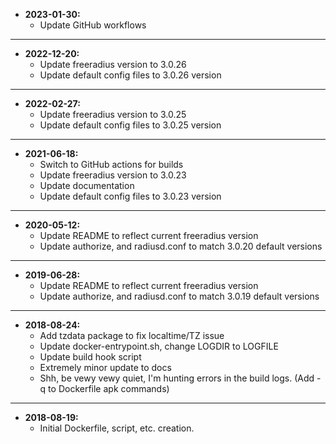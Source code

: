 * **2023-01-30:**
    * Update GitHub workflows
---
* **2022-12-20:**
    * Update freeradius version to 3.0.26
    * Update default config files to 3.0.26 version
---
* **2022-02-27:**
    * Update freeradius version to 3.0.25
    * Update default config files to 3.0.25 version
---
* **2021-06-18:**
    * Switch to GitHub actions for builds
    * Update freeradius version to 3.0.23
    * Update documentation
    * Update default config files to 3.0.23 version
---
* **2020-05-12:**
    * Update README to reflect current freeradius version
    * Update authorize, and radiusd.conf to match 3.0.20 default versions
---
* **2019-06-28:**
    * Update README to reflect current freeradius version
    * Update authorize, and radiusd.conf to match 3.0.19 default versions
---
* **2018-08-24:**
    * Add tzdata package to fix localtime/TZ issue
    * Update docker-entrypoint.sh, change LOGDIR to LOGFILE
    * Update build hook script
    * Extremely minor update to docs
    * Shh, be vewy vewy quiet, I'm hunting errors in the build logs. (Add -q to Dockerfile apk commands)
---
* **2018-08-19:**
    * Initial Dockerfile, script, etc. creation.
